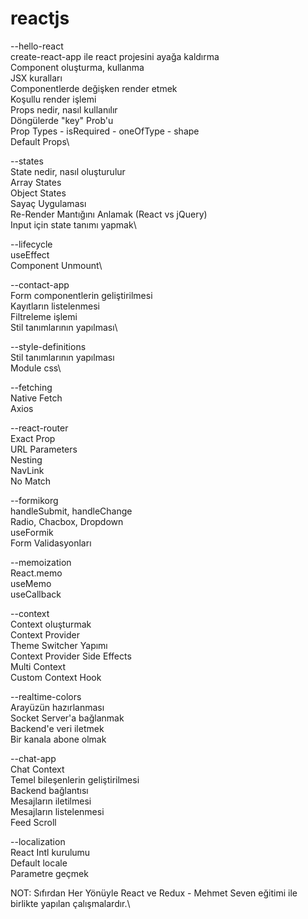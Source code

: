 # reactjs

--hello-react\
create-react-app ile react projesini ayağa kaldırma\
Component oluşturma, kullanma\
JSX kuralları\
Componentlerde değişken render etmek\
Koşullu render işlemi\
Props nedir, nasıl kullanılır\
Döngülerde "key" Prob'u\
Prop Types - isRequired - oneOfType - shape\
Default Props\

--states\
State nedir, nasıl oluşturulur\
Array States\
Object States\
Sayaç Uygulaması\
Re-Render Mantığını Anlamak (React vs jQuery)\
Input için state tanımı yapmak\

--lifecycle\
useEffect\
Component Unmount\

--contact-app\
Form componentlerin geliştirilmesi\
Kayıtların listelenmesi\
Filtreleme işlemi\
Stil tanımlarının yapılması\

--style-definitions\
Stil tanımlarının yapılması\
Module css\

--fetching\
Native Fetch\
Axios

--react-router\
Exact Prop\
URL Parameters\
Nesting\
NavLink\
No Match

--formikorg\
handleSubmit, handleChange\
Radio, Chacbox, Dropdown\
useFormik\
Form Validasyonları

--memoization\
React.memo\
useMemo\
useCallback

--context\
Context oluşturmak\
Context Provider\
Theme Switcher Yapımı\
Context Provider Side Effects\
Multi Context\
Custom Context Hook

--realtime-colors\
Arayüzün hazırlanması\
Socket Server'a bağlanmak\
Backend'e veri iletmek\
Bir kanala abone olmak

--chat-app\
Chat Context\
Temel bileşenlerin geliştirilmesi\
Backend bağlantısı\
Mesajların iletilmesi\
Mesajların listelenmesi\
Feed Scroll

--localization\
React Intl kurulumu\
Default locale\
Parametre geçmek














NOT: Sıfırdan Her Yönüyle React ve Redux - Mehmet Seven eğitimi ile birlikte yapılan çalışmalardır.\